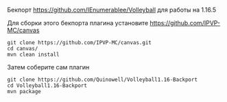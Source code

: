 Бекпорт https://github.com/IEnumerablee/Volleyball для работы на 1.16.5

Для сборки этого бекпорта плагина установите https://github.com/IPVP-MC/canvas
```
git clone https://github.com/IPVP-MC/canvas.git
cd canvas/
mvn clean install
```

Затем соберите сам плагин
```
git clone https://github.com/Quinowell/Volleyball1.16-Backport
cd Volleyball1.16-Backport
mvn package
```
